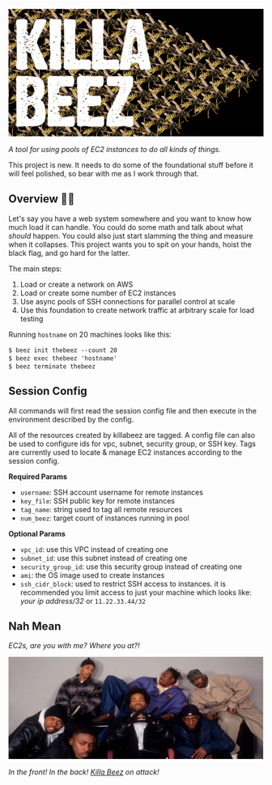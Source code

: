![the words "killa beez" are on top of a swarm of robotic bees](docs/killabeez.jpg)

_A tool for using pools of EC2 instances to do all kinds of things._

This project is new. It needs to do some of the foundational stuff before it will feel polished, so bear with me as I work through that.


## Overview 🏴‍☠️

Let's say you have a web system somewhere and you want to know how much load it can handle. You could do some math and talk about what _should_ happen. You could also just start slamming the thing and measure when it collapses. This project wants you to spit on your hands, hoist the black flag, and go hard for the latter.

The main steps:
1. Load or create a network on AWS
2. Load or create some number of EC2 instances
3. Use async pools of SSH connections for parallel control at scale
4. Use this foundation to create network traffic at arbitrary scale for load testing

Running `hostname` on 20 machines looks like this:

```shell
$ beez init thebeez --count 20
$ beez exec thebeez 'hostname'
$ beez terminate thebeez
```


## Session Config

All commands will first read the session config file and then execute in the environment described by the config.

All of the resources created by killabeez are tagged. A config file can also be used to configure ids for vpc, subnet, security group, or SSH key. Tags are currently used to locate & manage EC2 instances according to the session config.

**Required Params**
- `username`: SSH account username for remote instances
- `key_file`: SSH public key for remote instances
- `tag_name`: string used to tag all remote resources
- `num_beez`: target count of instances running in pool

**Optional Params**
- `vpc_id`: use this VPC instead of creating one
- `subnet_id`: use this subnet instead of creating one
- `security_group_id`: use this security group instead of creating one
- `ami`: the OS image used to create instances
- `ssh_cidr_block`: used to restrict SSH access to instances. it is recommended you limit access to just your machine which looks like: _your ip address/32_ or `11.22.33.44/32`


## Nah Mean

_EC2s, are you with me? Where you at?!_<br/>

![wu tang](docs/wutang.jpg)

_In the front! In the back! [Killa Beez](https://youtu.be/pJk0p-98Xzc) on attack!_

